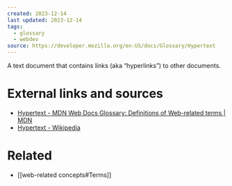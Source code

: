 ```yaml
---
created: 2023-12-14
last updated: 2023-12-14
tags:
  - glossary
  - webdev
source: https://developer.mozilla.org/en-US/docs/Glossary/Hypertext
---
```


A text document that contains links (aka “hyperlinks”) to other documents.

# External links and sources
- [Hypertext - MDN Web Docs Glossary: Definitions of Web-related terms | MDN](https://developer.mozilla.org/en-US/docs/Glossary/Hypertext)
- [Hypertext - Wikipedia](https://en.wikipedia.org/wiki/Hypertext)
# Related
- [[web-related concepts#Terms]]